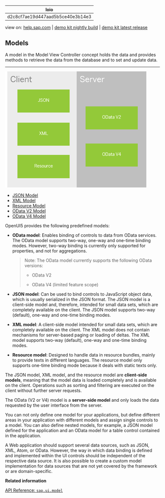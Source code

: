 | loio |
| -----|
| d2c8cf7ae19d447aad5b5ce40e3b14e3 |

<div id="loio">

view on: [help.sap.com](https://help.sap.com/viewer/DRAFT/3237636b137e43519a20ad5513c49ccb/latest/en-US/d2c8cf7ae19d447aad5b5ce40e3b14e3.html) | [demo kit nightly build](https://openui5nightly.hana.ondemand.com/#/topic/d2c8cf7ae19d447aad5b5ce40e3b14e3) | [demo kit latest release](https://openui5.hana.ondemand.com/#/topic/d2c8cf7ae19d447aad5b5ce40e3b14e3)</div>
<!-- copyd2c8cf7ae19d447aad5b5ce40e3b14e3 -->

## Models

A model in the Model View Controller concept holds the data and provides methods to retrieve the data from the database and to set and update data.

***

![](loioa99f15722c0a4520b7809c3951362896_LowRes.png)

-   [JSON Model](JSON_Model_.md#loio96804e3315ff440aa0a50fd290805116)
-   [XML Model](XML_Model_.md#loioa53e71d85fae4d0887a8b58431197a27)
-   [Resource Model](Resource_Model_.md#loio91f122a36f4d1014b6dd926db0e91070)
-   [OData V2 Model](OData_V2_Model_.md#loio6c47b2b39db9404582994070ec3d57a2)
-   [OData V4 Model](OData_V4_Model_5de13cf.md)

OpenUI5 provides the following predefined models:

-   **OData model**: Enables binding of controls to data from OData services. The OData model supports two-way, one-way and one-time binding modes. However, two-way binding is currently only supported for properties, and not for aggregations.

    > Note:
    > The OData model currently supports the following OData versions:
    > 
    > -   OData V2
    > 
    > -   OData V4 \(limited feature scope\)
    > 

-   **JSON model**: Can be used to bind controls to JavaScript object data, which is usually serialized in the JSON format. The JSON model is a client-side model and, therefore, intended for small data sets, which are completely available on the client. The JSON model supports two-way \(default\), one-way and one-time binding modes.

-   **XML model**: A client-side model intended for small data sets, which are completely available on the client. The XML model does not contain mechanisms for server-based paging or loading of deltas. The XML model supports two-way \(default\), one-way and one-time binding modes.

-   **Resource model**: Designed to handle data in resource bundles, mainly to provide texts in different languages. The resource model only supports one-time binding mode because it deals with static texts only.


The JSON model, XML model, and the resource model are **client-side models**, meaning that the model data is loaded completely and is available on the client. Operations such as sorting and filtering are executed on the client without further server requests.

The OData \(V2 or V4\) model is a **server-side model** and only loads the data requested by the user interface from the server.

You can not only define one model for your applications, but define different areas in your application with different models and assign single controls to a model. You can also define nested models, for example, a JSON model defined for the application and an OData model for a table control contained in the application.

A Web application should support several data sources, such as JSON, XML, Atom, or OData. However, the way in which data binding is defined and implemented within the UI controls should be independent of the respective data source. It is also possible to create a custom model implementation for data sources that are not yet covered by the framework or are domain-specific.

**Related information**  


[API Reference: `sap.ui.model`](https://openui5.hana.ondemand.com/#docs/api/symbols/sap.ui.model.html)

